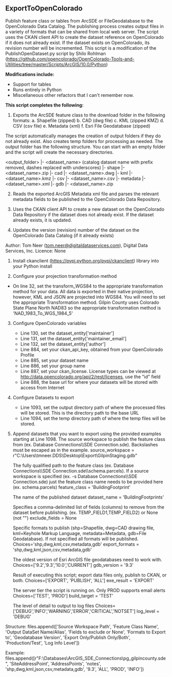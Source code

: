 ## ExportToOpenColorado

Publish feature class or tables from ArcSDE or FileGeodatabase to the OpenColorado Data Catalog. The publishing process creates output files in a variety of formats that can be shared from local web server. The script uses the CKAN client API to create the dataset reference on OpenColorado if it does not already exist. If the dataset exists on OpenColorado, its revision number will be incremented. This script is a modification of the PublishOpenDataset.py script by Shilo Rohlman (https://github.com/opencolorado/OpenColorado-Tools-and-Utilities/tree/master/Scripts/ArcGIS/10.0/Python)

**Modifications include:**
  - Support for tables
  - Runs entirely in Python
  - Miscellaneous other refactors that I can't remember now.

**This script completes the following:**
  1. Exports the ArcSDE feature class to the download folder in the following formats:
    a. Shapefile (zipped)
    b. CAD (dwg file)
    c. KML (zipped KMZ)
    d. CSV (csv file)
    e. Metadata (xml)
    f. Esri File Geodatabase (zipped)

The script automatically manages the creation of output folders if they do not already exist.  Also creates temp folders for processing as needed. The output folder has the following structure. You can start with an empty folder and the script will create the necessary directories.

<output_folder>
|- <dataset_name> (catalog dataset name with prefix removed, dashes replaced with underscores)
  |- shape
    |- <dataset_name>.zip
  |- cad
    |- <dataset_name>.dwg
  |- kml 
    |- <dataset_name>.kmz
  |- csv 
    |- <dataset_name>.csv
  |- metadata 
    |- <dataset_name>.xml
  |- gdb
    |- <dataset_name>.zip

2. Reads the exported ArcGIS Metadata xml file and parses the relevant metadata fields to be published to the OpenColorado Data Repository.

3. Uses the CKAN client API to create a new dataset on the OpenColorado Data Repository if the dataset does not already exist. If the dataset already exists, it is updated. 

4. Updates the version (revision) number of the dataset on the OpenColorado Data Catalog (if it already exists)

Author: Tom Neer (tom.neer@digitaldataservices.com), Digital Data Services, Inc.
Licence: None


1. Install ckanclient (https://pypi.python.org/pypi/ckanclient) library into your Python install

2. Configure your projection transformation method
  - On line 32, set the transform_WGS84 to the appropriate transformation method for your data. All data is exported in their native projection, however, KML and JSON are projected into WGS84. You will need to set the appropriate Transformation method. Gilpin County uses Colorado State Plane North NAD83 so the appropriate transformation method is 'NAD_1983_To_WGS_1984_5'

3. Configure OpenColorado variables
    - Line 130, set the dataset_entity['maintainer']
	- Line 131, set the dataset_entity['maintainer_email']
	- Line 132, set the dataset_entity['author']
	- Line 884, set your ckan_api_key, obtained from your OpenColorado Profile
	- Line 885, set your dataset name
	- Line 886, set your group name
	- Line 887, set your ckan_license. License types can be viewed at http://data.opencolorado.org/api/2/rest/licenses, use the "id" field
	- Line 888, the base url for where your datasets will be stored with access from Internet
	
4. Configure Datasets to export
	- Line 1093, set the output directory path of where the processed files will be stored. This is the directory path to the base URL
	- Line 1094, set the temp directory path of where the temp files will be stored.
	
5. Append datasets that you want to export using the provided examples starting at Line 1098.
  The source workspace to publish the feature class from
    (ex. Database Connections\\\\SDE Connection.sde).
    Backslashes must be escaped as in the example.
    source_workspace = r"C:\Users\tmneer.DDS\Desktop\Export\GilpinStaging.gdb"

    The fully qualified path to the feature class
    (ex. Database Connections\\\\SDE Connection.sde\\\\schema.parcels).
    If a source workspace is specified
    (ex. -s Database Connections\\\\SDE Connection.sde)
    just the feature class name needs to be provided here (ex. schema.parcels)
    feature_class = 'BuildingFootprint'

    The name of the published dataset
    dataset_name = 'BuildingFootprints'

    Specifies a comma-delimited list of fields (columns) to remove from the
    dataset before publishing. (ex. TEMP_FIELD1,TEMP_FIELD2) or None (not "")
    exclude_fields = None

    Specific formats to publish (shp=Shapefile, dwg=CAD drawing file,
    kml=Keyhole Markup Language, metadata=Metadata, gdb=File Geodatabase).
    If not specified all formats will be published.
    Choices='shp,dwg,kml,csv,metadata,gdb'
    export_formats = 'shp,dwg,kml,json,csv,metadata,gdb'

    The oldest version of Esri ArcGIS file geodatabases need to work with.
    Choices=['9.2','9.3','10.0','CURRENT']
    gdb_version = '9.3'

    Result of executing this script; export data files only, publish to CKAN, or both.
    Choices=['EXPORT', 'PUBLISH', 'ALL']
    exe_result = 'EXPORT'

    The server tier the script is running on.
    Only PROD supports email alerts
    Choices=['TEST', 'PROD']
    build_target = 'TEST'

    The level of detail to output to log files
    Choices=['DEBUG','INFO','WARNING','ERROR','CRITICAL','NOTSET']
    log_level = 'DEBUG'

Structure:
    files.append(['Source Workspace Path',
                 'Feature Class Name', 'Output DataSet Name/Alias',
                 'Fields to exclude or None',
                 'Formats to Export to', 'Geodatabase Version',
                 'Export Only/Publish Only/Both', 'Production/Test', 'Log Info Level'])
				 
Example:
    files.append([r"F:\Databases\ArcGIS_SDE_Connections\pg_gilpincounty.sde",
                 'SiteAddressPoint', 'AddressPoints',
                 'notes',
                 'shp,dwg,kml,json,csv,metadata,gdb', '9.3',
                 'ALL', 'PROD', 'INFO'])

	
	
